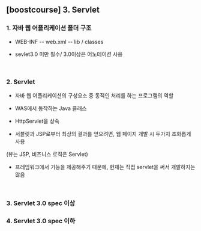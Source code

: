 ## [boostcourse] 3. Servlet

### 1. 자바 웹 어플리케이션 폴더 구조

- WEB-INF -- web.xml -- lib / classes

- sevlet3.0 미만 필수/ 3.0이상은 어노테이션 사용 

<br>

### 2. Servlet

- 자바 웹 어플리케이션의 구성요소 중 동적인 처리를 하는 프로그램의 역할

- WAS에서 동작하는 Java 클래스

- HttpServlet을 상속

- 서블릿과 JSP로부터 최상의 결과를 얻으려면, 웹 페이지 개발 시 두가지 조화롭게 사용

(뷰는 JSP, 비즈니스 로직은 Servlet)

- 프레임워크에서 기능을 제공해주기 때문에, 현재는 직접 servlet을 써서 개발하지는 않음

<br>

### 3. Servlet 3.0 spec 이상


### 4. Servlet 3.0 spec 이하



